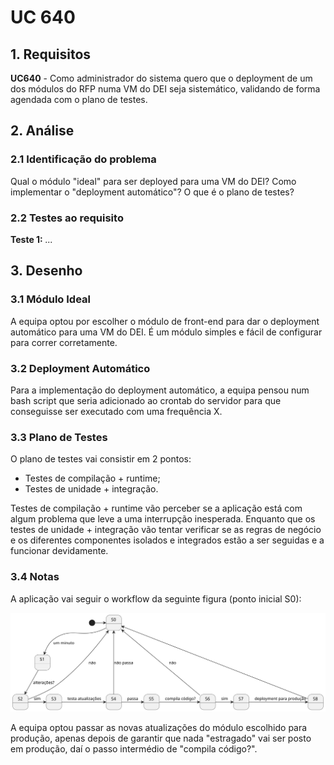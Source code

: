 # UC 640

## 1. Requisitos

**UC640** - Como administrador do sistema quero que o deployment de um dos módulos do RFP numa VM do DEI seja sistemático, validando de forma agendada com o plano de testes.

## 2. Análise

### 2.1 Identificação do problema

Qual o módulo "ideal" para ser deployed para uma VM do DEI?
Como implementar o "deployment automático"?
O que é o plano de testes?

### 2.2 Testes ao requisito

**Teste 1:** *...*

## 3. Desenho

### 3.1 Módulo Ideal

A equipa optou por escolher o módulo de front-end para dar o deployment automático para uma VM do DEI. É um módulo simples e fácil de configurar para correr corretamente.

### 3.2 Deployment Automático

Para a implementação do deployment automático, a equipa pensou num bash script que seria adicionado ao crontab do servidor para que conseguisse ser executado com uma frequência X.

### 3.3 Plano de Testes

O plano de testes vai consistir em 2 pontos:

- Testes de compilação + runtime;
- Testes de unidade + integração.

Testes de compilação + runtime vão perceber se a aplicação está com algum problema que leve a uma interrupção inesperada. Enquanto que os testes de unidade + integração vão tentar verificar se as regras de negócio e os diferentes componentes isolados e integrados estão a ser seguidas e a funcionar devidamente.

### 3.4 Notas

A aplicação vai seguir o workflow da seguinte figura (ponto inicial S0):

![maquina de estados](me.svg "me.svg")

A equipa optou passar as novas atualizações do módulo escolhido para produção, apenas depois de garantir que nada "estragado" vai ser posto em produção, daí o passo intermédio de "compila código?".
